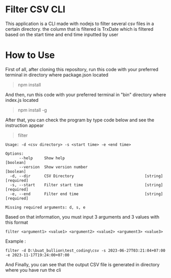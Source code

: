 # Filter CSV CLI
This application is a CLI made with nodejs to filter several csv files in a certain directory. the column that is filtered is TrxDate which is filtered based on the start time and end time inputted by user

# How to Use
First of all, after cloning this repository, run this code with your preferred terminal in directory where package.json located
> npm install

And then, run this code with your preferred terminal in "bin" directory where index.js located
> npm install -g

After that, you can check the program by type code below and see the instruction appear
> filter

```
Usage: -d <csv directory> -s <start time> -e <end time>

Options:
      --help     Show help                                             [boolean]
      --version  Show version number                                   [boolean]
  -d, --dir      CSV Directory                               [string] [required]
  -s, --start    Filter start time                           [string] [required]
  -e, --end      Filter end time                             [string] [required]

Missing required arguments: d, s, e
```

Based on that information, you must input 3 arguments and 3 values with this format
```
filter <argument1> <value1> <argument2> <value2> <argument3> <value3>
```

Example : 
```
filter -d D:\buat_bullion\test_coding\csv -s 2023-06-27T03:21:04+07:00 -e 2023-11-17T19:24:00+07:00
```

And Finally, you can see that the output CSV file is generated in directory where you have run the cli

